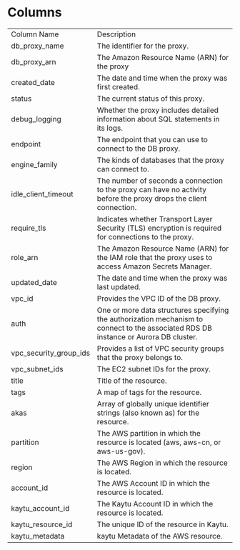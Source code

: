 # Columns  

<table>
	<tr><td>Column Name</td><td>Description</td></tr>
	<tr><td>db_proxy_name</td><td>The identifier for the proxy.</td></tr>
	<tr><td>db_proxy_arn</td><td>The Amazon Resource Name (ARN) for the proxy</td></tr>
	<tr><td>created_date</td><td>The date and time when the proxy was first created.</td></tr>
	<tr><td>status</td><td>The current status of this proxy.</td></tr>
	<tr><td>debug_logging</td><td>Whether the proxy includes detailed information about SQL statements in its logs.</td></tr>
	<tr><td>endpoint</td><td>The endpoint that you can use to connect to the DB proxy.</td></tr>
	<tr><td>engine_family</td><td>The kinds of databases that the proxy can connect to.</td></tr>
	<tr><td>idle_client_timeout</td><td>The number of seconds a connection to the proxy can have no activity before the proxy drops the client connection.</td></tr>
	<tr><td>require_tls</td><td>Indicates whether Transport Layer Security (TLS) encryption is required for connections to the proxy.</td></tr>
	<tr><td>role_arn</td><td>The Amazon Resource Name (ARN) for the IAM role that the proxy uses to access Amazon Secrets Manager.</td></tr>
	<tr><td>updated_date</td><td>The date and time when the proxy was last updated.</td></tr>
	<tr><td>vpc_id</td><td>Provides the VPC ID of the DB proxy.</td></tr>
	<tr><td>auth</td><td>One or more data structures specifying the authorization mechanism to connect to the associated RDS DB instance or Aurora DB cluster.</td></tr>
	<tr><td>vpc_security_group_ids</td><td>Provides a list of VPC security groups that the proxy belongs to.</td></tr>
	<tr><td>vpc_subnet_ids</td><td>The EC2 subnet IDs for the proxy.</td></tr>
	<tr><td>title</td><td>Title of the resource.</td></tr>
	<tr><td>tags</td><td>A map of tags for the resource.</td></tr>
	<tr><td>akas</td><td>Array of globally unique identifier strings (also known as) for the resource.</td></tr>
	<tr><td>partition</td><td>The AWS partition in which the resource is located (aws, aws-cn, or aws-us-gov).</td></tr>
	<tr><td>region</td><td>The AWS Region in which the resource is located.</td></tr>
	<tr><td>account_id</td><td>The AWS Account ID in which the resource is located.</td></tr>
	<tr><td>kaytu_account_id</td><td>The Kaytu Account ID in which the resource is located.</td></tr>
	<tr><td>kaytu_resource_id</td><td>The unique ID of the resource in Kaytu.</td></tr>
	<tr><td>kaytu_metadata</td><td>kaytu Metadata of the AWS resource.</td></tr>
</table>